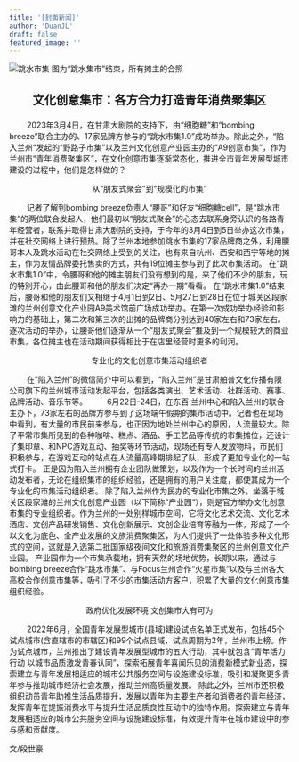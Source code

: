 ```yaml
---
title: '[封面新闻]'
author: 'DuanJL'
draft: false
featured_image: ''
---
```


![跳水市集](/images/fmxw.jpg)
 图为“跳水集市”结束，所有摊主的合照

## <p style="text-align:center">文化创意集市：各方合力打造青年消费聚集区</p>
    
&nbsp;&nbsp;&nbsp;&nbsp;&nbsp;&nbsp;&nbsp;&nbsp;2023年3月4日，在甘肃大剧院的支持下，由“细胞糖”和“bombing breeze”联合主办的、17家品牌方参与的“跳水市集1.0”成功举办。除此之外，“陷入兰州“发起的”野路子市集”以及兰州文化创意产业园主办的“A9创意市集”，作为兰州市“青年消费聚集区”，在文化创意市集逐渐常态化，推进全市青年发展型城市建设的过程中，他们是怎样做的？

<p style="text-align:center">从“朋友式聚会”到“规模化的市集”</p>

&nbsp;&nbsp;&nbsp;&nbsp;&nbsp;&nbsp;&nbsp;&nbsp;记者了解到bombing breeze负责人“腰哥”和好友“细胞糖cell”，是“跳水市集”的两位联合发起人，他们最初以“朋友式聚会”的心态去联系身旁认识的各路青年经营者，联系并取得甘肃大剧院的支持，于今年的3月4日到5日举办这次市集，并在社交网络上进行预热。除了兰州本地参加跳水市集的17家品牌商之外，利用腰哥本人及跳水活动在社交网络上受到的关注，也有来自杭州、西安和西宁等地的摊主，作为友情品牌委托售卖的方式，共有19位摊主参与到了此次市集活动。
在“跳水市集1.0”中，令腰哥和他的摊主朋友们没有想到的是，来了他们不少的朋友，玩的特别开心，由此腰哥和他的朋友们决定“再办一期”看看。
在“跳水市集1.0”结束后，腰哥和他的朋友们又相继于4月1日到2日、5月27日到28日在位于城关区段家滩的兰州创意文化产业园A9美术馆前广场成功举办。在第一次成功举办经验和影响力的基础上，第二次和第三次的出摊的品牌商分别达到40家左右和73家左右。逐次活动的举办，让腰哥他们逐渐从一个“朋友式聚会”推及到一个规模较大的商业市集，各位摊主也在活动期间获得相比于在店里经营时更多的利润。

<p style="text-align:center">专业化的文化创意市集活动组织者</p>

&nbsp;&nbsp;&nbsp;&nbsp;&nbsp;&nbsp;&nbsp;&nbsp;在“陷入兰州”的微信简介中可以看到，“陷入兰州”是甘肃舶普文化传播有限公司旗下的兰州城市活动发起平台，包括各类演出、艺术活动、社群活动、赛事、品牌活动、音乐节等。
&nbsp;&nbsp;&nbsp;&nbsp;&nbsp;&nbsp;&nbsp;&nbsp;6月22日-24日，在东百·兰州中心和陷入兰州的联合主办下，73家左右的品牌方参与到了这场端午假期的集市活动中。记者也在现场中看到，有大量的市民前来参与，也正因为地处兰州中心的原因，人流量较大。除了平常市集所见到的各种咖啡、糕点、酒品、手工艺品等传统的市集摊位，还设计了集印章、和NPC游戏互动、抽奖等环节活动，现场还有专人发放物料，市民们积极参与，在游戏互动的站点在人流量高峰期排起了队，形成了更加专业化的一站式打卡。
正是因为陷入兰州拥有企业团队做策划，以及作为一个长时间的兰州活动发布者，无论在组织集市的组织经验，还是拥有的用户关注度，都使其成为一个专业化的市集活动组织者。
除了陷入兰州作为民办的专业化市集之外，坐落于城关区段家滩的兰州文化创意产业园（以下简称“产业园“），则是官方举办文化创意市集的专业组织者。作为兰州的一处别样城市空间，它将文化艺术交流、文化艺术酒店、文创产品研发销售、文化创新展示、文创企业培育等融为一体，形成了一个以文化为底色、全产业发展的文旅消费聚集区，为人们提供了一处体验多种文化形式的空间，这就是入选第二批国家级夜间文化和旅游消费集聚区的兰州创意文化产业园。
产业园作为一个市集承载地，拥有天然的场地优势，长期以来，通过与bombing breeze合作“跳水市集”、与Focus兰州合作“火星市集”以及与兰州各大高校合作创意市集等，吸引了不少的市集活动方客户，积累了大量的文化创意市集组织经验。

<p style="text-align:center">政府优化发展环境 文创集市大有可为</p>

&nbsp;&nbsp;&nbsp;&nbsp;&nbsp;&nbsp;&nbsp;&nbsp;2022年6月，全国青年发展型城市(县域)建设试点名单正式发布，包括45个试点城市(含直辖市的市辖区)和99个试点县域，试点周期为2年，兰州市上榜。作为试点城市，兰州推出了建设青年发展型城市的五大行动，其中就包含“青年活力行动 以城市品质激发青春认同”，探索拓展青年喜闻乐见的消费新模式新业态，探索建立与青年发展相适应的城市公共服务空间与设施建设标准，吸引和凝聚更多青年参与推动城市经济社会发展，推动兰州高质量发展。
除此之外，兰州市还积极组织动员青年助推生活品质提升，发展以青年为主要生产者和消费者的青年经济，发挥青年在提振消费水平与提升生活品质良性互动中的独特作用。探索建立与青年发展相适应的城市公共服务空间与设施建设标准，有效提升青年在城市建设中的参与感和贡献度。

文/段世豪




